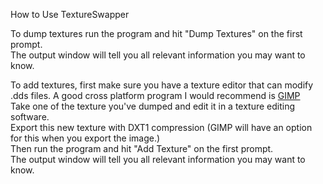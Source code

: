 How to Use TextureSwapper

To dump textures run the program and hit "Dump Textures" on the first prompt. <br />
The output window will tell you all relevant information you may want to know. <br />

To add textures, first make sure you have a texture editor that can modify .dds files. A good cross platform program I would recommend is <a href="https://www.gimp.org/">GIMP</a> <br />
Take one of the texture you've dumped and edit it in a texture editing software. <br />
Export this new texture with DXT1 compression (GIMP will have an option for this when you export the image.) <br />
Then run the program and hit "Add Texture" on the first prompt. <br />
The output window will tell you all relevant information you may want to know. <br />
